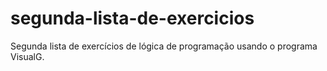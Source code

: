 # segunda-lista-de-exercicios
Segunda lista de exercícios de lógica de programação usando o programa VisualG.
